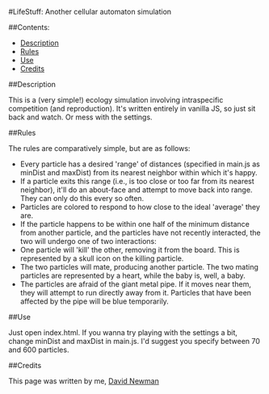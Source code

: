 #LifeStuff: Another cellular automaton simulation

##Contents:

 - [Description](#description)
 - [Rules](#rules)
 - [Use](#use)
 - [Credits](#credits)

##Description

This is a (very simple!) ecology simulation involving intraspecific competition (and reproduction). It's written entirely in vanilla JS, so just sit back and watch. Or mess with the settings.

##Rules

The rules are comparatively simple, but are as follows:

 - Every particle has a desired 'range' of distances (specified in main.js as minDist and maxDist) from its nearest neighbor within which it's happy.
 - If a particle exits this range (i.e., is too close or too far from its nearest neighbor), it'll do an about-face and attempt to move back into range. They can only do this every so often.
 - Particles are colored to respond to how close to the ideal 'average' they are.
 - If the particle happens to be within one half of the minimum distance from another particle, and the particles have not recently interacted, the two will undergo one of two interactions:
  - One particle will 'kill' the other, removing it from the board. This is represented by a skull icon on the killing particle.
  - The two particles will mate, producing another particle. The two mating particles are represented by a heart, while the baby is, well, a baby.
 - The particles are afraid of the giant metal pipe. If it moves near them, they will attempt to run directly away from it. Particles that have been affected by the pipe will be blue temporarily. 

##Use

Just open index.html. If you wanna try playing with the settings a bit, change minDist and maxDist in main.js. I'd suggest you specify between 70 and 600 particles.

##Credits

This page was written by me, [David Newman](https://github.com/Newms34)